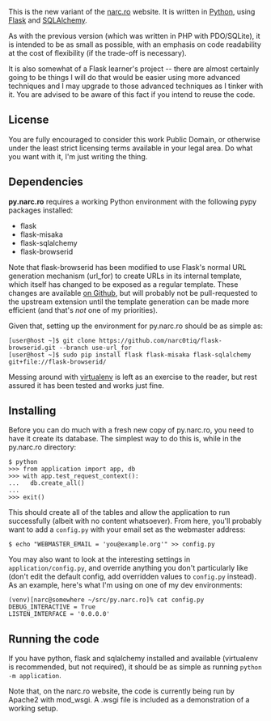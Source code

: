 This is the new variant of the [narc.ro](http://narc.ro/) website. It is written
in [Python](http://python.org/), using [Flask](http://flask.pocoo.org/) and
[SQLAlchemy](http://sqlalchemy.org/).

As with the previous version (which was written in PHP with PDO/SQLite), it is
intended to be as small as possible, with an emphasis on code readability at the
cost of flexibility (if the trade-off is necessary).

It is also somewhat of a Flask learner's project -- there are almost certainly
going to be things I will do that would be easier using more advanced techniques
and I may upgrade to those advanced techniques as I tinker with it. You are
advised to be aware of this fact if you intend to reuse the code.


## License ##

You are fully encouraged to consider this work Public Domain, or otherwise under
the least strict licensing terms available in your legal area. Do what you want
with it, I'm just writing the thing.


## Dependencies ##

**py.narc.ro** requires a working Python environment with the following pypy
packages installed:

 * flask
 * flask-misaka
 * flask-sqlalchemy
 * flask-browserid

Note that flask-browserid has been modified to use Flask's normal URL
generation mechanism (url_for) to create URLs in its internal template, which
itself has changed to be exposed as a regular template. These changes are
available [on Github](https://github.com/narc0tiq/flask-browserid/tree/use-url_for),
but will probably not be pull-requested to the upstream extension until the
template generation can be made more efficient (and that's *not* one of my
priorities).

Given that, setting up the environment for py.narc.ro should be as simple as:

```
[user@host ~]$ git clone https://github.com/narc0tiq/flask-browserid.git --branch use-url_for
[user@host ~]$ sudo pip install flask flask-misaka flask-sqlalchemy git+file://flask-browserid/
```

Messing around with [virtualenv](http://www.virtualenv.org/) is left as an
exercise to the reader, but rest assured it has been tested and  works just
fine.


## Installing ##

Before you can do much with a fresh new copy of py.narc.ro, you need to have it
create its database. The simplest way to do this is, while in the py.narc.ro
directory:

```
$ python
>>> from application import app, db
>>> with app.test_request_context():
...   db.create_all()
...
>>> exit()
```

This should create all of the tables and allow the application to run
successfully (albeit with no content whatsoever). From here, you'll probably
want to add a `config.py` with your email set as the webmaster address:

```
$ echo "WEBMASTER_EMAIL = 'you@example.org'" >> config.py
```

You may also want to look at the interesting settings in `application/config.py`,
and override anything you don't particularly like (don't edit the default
config, add overridden values to `config.py` instead). As an example, here's
what I'm using on one of my dev environments:

```
(venv)[narc@somewhere ~/src/py.narc.ro]% cat config.py
DEBUG_INTERACTIVE = True
LISTEN_INTERFACE = '0.0.0.0'
```


## Running the code ##

If you have python, flask and sqlalchemy installed and available (virtualenv is
recommended, but not required), it should be as simple as running `python -m
application`.

Note that, on the narc.ro website, the code is currently being run by Apache2
with mod_wsgi. A .wsgi file is included as a demonstration of a working setup.
